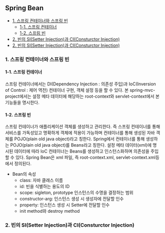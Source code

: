 ## Spring Bean
- [1. 스프링 컨테이너와 스프링 빈](#스프링-컨테이너와-스프링-빈)
    + [1-1. 스프링 컨테이너](#1-1.-스프링-컨테이너)
    + [1-2. 스프링 빈](#1-2.-스프링-빈)
- [2. 빈의 SI(Setter Injection)과 CI(Consturctor Injection)](#2.-빈의-si(setter-injection)과-ci(consturctor-injection))
- [2. 빈의 SI(Setter Injection)과 CI(Consturctor Injection)](#빈의-si(setter-injection)과-ci(consturctor-injection))

### 1. 스프링 컨테이너와 스프링 빈

#### 1-1. 스프링 컨테이너
스프링 컨테이너에서는 DI(Dependency Injection : 의존성 주입)과 IoC(Inversion of Control : 제어 역전) 컨테이너 구현, 객체 설정 등을 할 수 있다.
본 spring-mvc-project에서는 설정 메타 데이터에 해당하는 root-context와 servlet-context에서 본 기능들을 명시한다.

#### 1-2. 스프링 빈
스프링 컨테이너가 애플리케이션 객체를 생성하고 관리한다. 즉 스프링 컨테이너를 통해 서비스를 가독성있고 명확하게 객체에 적용이 가능하며 컨테이너를 통해 생성된 자바 객체를
POJO(plain old java object)라고 칭한다. Spring에서 컨테이너를 통해 생성하는 POJO(plain old java object)를 Beans라고 칭한다.
설정 메타 데이터(xml)에 명시된 데이터에 따라 IoC 컨테이너는 Beans를 생성하고 인스턴스화하며 의존성을 주입할 수 있다.
Spring Bean은 xml 파일, 즉 root-context.xml, servlet-context.xml등에서 정의된다.

- Bean의 속성
  + class: 자바 클래스 이름
  + id: 빈을 식별하는 용도의 ID
  + scope: sigleton, prototype 인스턴스의 수명을 결정하는 범위
  + constructor-arg: 인스턴스 생성 시 생성자에 전달할 인수
  + property: 인스턴스 생성 시 Setter에 전달할 인수
  + init method와 destroy method
  
### 2. 빈의 SI(Setter Injection)과 CI(Consturctor Injection)



























